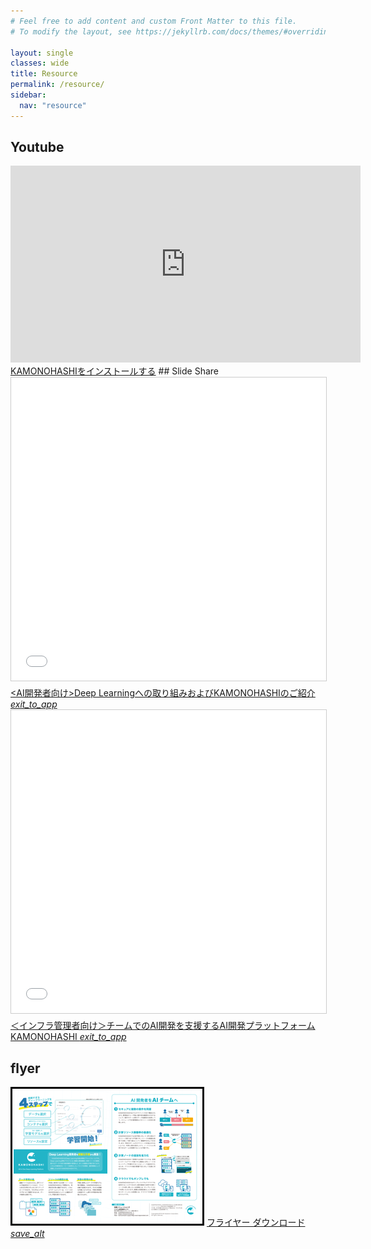 ```yaml
---
# Feel free to add content and custom Front Matter to this file.
# To modify the layout, see https://jekyllrb.com/docs/themes/#overriding-theme-defaults

layout: single
classes: wide
title: Resource
permalink: /resource/
sidebar:
  nav: "resource"
---
```


## Youtube

<iframe width="560" height="315" src="https://www.youtube.com/embed/MKCWf_XLD-I" frameborder="0" allow="accelerometer; autoplay; encrypted-media; gyroscope; picture-in-picture" allowfullscreen></iframe>
<a href="https://www.youtube.com/embed/tltp7jBkEuQ" target="_blank">KAMONOHASHIをインストールする</a>
## Slide Share

<iframe src="//www.slideshare.net/slideshow/embed_code/key/1llaUlnqU0LCNO" width="595" height="485" frameborder="0" marginwidth="0" marginheight="0" scrolling="no" style="border:1px solid #CCC; border-width:1px; margin-bottom:5px; max-width: 100%;" allowfullscreen> </iframe><a href="//www.slideshare.net/Kamonohashi/deep-learningkamonohashi-147863128" title="&lt;AI開発者向け&gt;Deep Learningへの取り組み、およびKAMONOHASHIのご紹介" target="_blank">&lt;AI開発者向け&gt;Deep Learningへの取り組みおよびKAMONOHASHIのご紹介<i class="material-icons blue">exit_to_app</i></a>

<iframe src="//www.slideshare.net/slideshow/embed_code/key/FwG9Lxp0tW87Xc" width="595" height="485" frameborder="0" marginwidth="0" marginheight="0" scrolling="no" style="border:1px solid #CCC; border-width:1px; margin-bottom:5px; max-width: 100%;" allowfullscreen> </iframe> <a href="//www.slideshare.net/Kamonohashi/aikamonohashi" title="＜インフラ管理者向け＞チームでのAI開発を支援するAI開発プラットフォームKAMONOHASHI" target="_blank">＜インフラ管理者向け＞チームでのAI開発を支援するAI開発プラットフォームKAMONOHASHI
<i class="material-icons blue">exit_to_app</i></a>

## flyer
<img src="/assets/images/kamonohashi_flyer_thumbnail.png" alt="">  
<a href="/assets/kamonohashi_flyer.pdf">フライヤー ダウンロード<i class="material-icons blue">save_alt</i></a>

<!-- ## logo
### <a href="/terms/">ご利用について</a>　<small>必ずお読みください。</small>
<img src="/assets/images/logo_b_bg_1.png" alt="" >  
青版 <a href="/assets/images/logo_b_1.png">.png</a>・白版 <a href="/assets/images/logo_w_1.png">.png</a>  
  
<img src="/assets/images/logo_b_bg_2.png" alt="" width="600">  
青版 <a href="/assets/images/logo_b_2.png">.png</a>・白版 <a href="/assets/images/logo_w_2.png">.png</a>  
  
<img src="/assets/images/logo_b_bg_3.png" alt="" width="300">  
青版 <a href="/assets/images/logo_b_3.png">.png</a>・白版 <a href="/assets/images/logo_w_3.png">.png</a>  
  
<img src="/assets/images/logo_b_bg_4.png" alt="" width="200">  
青版 <a href="/assets/images/logo_b_4.png">.png</a>・白版 <a href="/assets/images/logo_w_4.png">.png</a>  

## illust
### <a href="/terms/">ご利用について</a>　<small>必ずお読みください。</small>
<img src="/assets/images/kamocchi_illust_sample1.png" alt="" >  
<a href="/assets/images/KAMOillust_1.zip" download="KAMOillust_1.zip">.png</a>  
  
<img src="/assets/images/kamocchi_illust_sample2.png" alt="" >  
<a href="/assets/images/KAMOillust_2.zip" download>.png</a>
-->